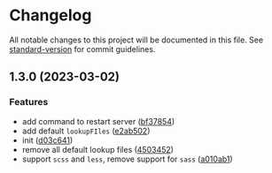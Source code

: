 # Changelog

All notable changes to this project will be documented in this file. See [standard-version](https://github.com/conventional-changelog/standard-version) for commit guidelines.

## 1.3.0 (2023-03-02)


### Features

* add command to restart server ([bf37854](https://github.com/Arichy/css-variable-hint/commit/bf37854361e5a7d82006314f82e7554b2d6a9ec4))
* add default `lookupFIles` ([e2ab502](https://github.com/Arichy/css-variable-hint/commit/e2ab5022f12d5a29912fac44a490e85e7dd1b529))
* init ([d03c641](https://github.com/Arichy/css-variable-hint/commit/d03c6413ad1a3c3cd6fa9f88f7c4bef2bff458ab))
* remove all default lookup files ([4503452](https://github.com/Arichy/css-variable-hint/commit/4503452f1dbc0581dc9b71596a9c75740fb42ba1))
* support `scss` and `less`, remove support for `sass` ([a010ab1](https://github.com/Arichy/css-variable-hint/commit/a010ab17c93c8f5ebf9c8ee65e32885d2f726b77))
